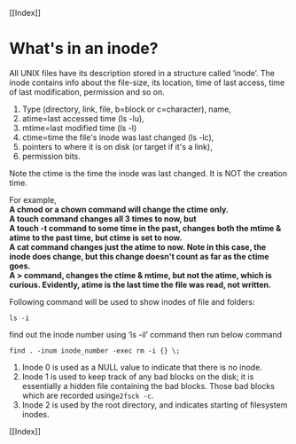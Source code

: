 [[Index]] 


# What's in an inode?

All UNIX files have its description stored in a structure called ‘inode’. The inode contains info about the file-size, its location, time of last access, time of last modification, permission and so on.

1. Type \(directory, link, file, b=block or c=character\), 
   name, 
2. atime=last accessed time \(ls -lu\), 
3. mtime=last modified time \(ls -l\) 
4. ctime=time the file's inode was last changed \(ls -lc\), 
5. pointers to where it is on disk \(or target if it's a link\), 
6. permission bits.

Note the ctime is the time the inode was last changed. It is NOT the creation time.

For example,  
**A chmod or a chown command will change the ctime only.  
A touch command changes all 3 times to now, but  
A touch -t command to some time in the past, changes both the mtime & atime to the past time, but ctime is set to now.  
A cat command changes just the atime to now. Note in this case, the inode does change, but this change doesn't count as far as the ctime goes.  
A &gt; command, changes the ctime & mtime, but not the atime, which is curious. Evidently, atime is the last time the file was read, not written.**

Following command will be used to show inodes of file and folders:

```
ls -i
```

find out the inode number using ‘ls -il’ command then run below command

```
find . -inum inode_number -exec rm -i {} \;
```

1. Inode 0 is used as a NULL value to indicate that there is no inode.
2. Inode 1 is used to keep track of any bad blocks on the disk; it is essentially a hidden file containing the bad blocks. Those bad blocks which are recorded using`e2fsck -c`.
3. Inode 2 is used by the root directory, and indicates starting of filesystem inodes.


[[Index]] 

